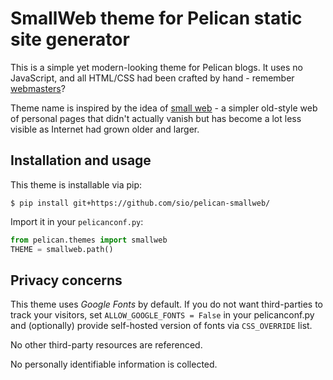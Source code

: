 # SmallWeb theme for Pelican static site generator

This is a simple yet modern-looking theme for Pelican blogs. It uses no
JavaScript, and all HTML/CSS had been crafted by hand - remember [webmasters]?

Theme name is inspired by the idea of [small web] - a simpler old-style web of
personal pages that didn't actually vanish but has become a lot less
visible as Internet had grown older and larger.

[webmasters]: https://justinjackson.ca/webmaster/
[small web]: https://felix.plesoianu.ro/web/in-the-small.html


## Installation and usage

This theme is installable via pip:

```
$ pip install git+https://github.com/sio/pelican-smallweb/
```

Import it in your `pelicanconf.py`:

```python
from pelican.themes import smallweb
THEME = smallweb.path()
```


## Privacy concerns

This theme uses *Google Fonts* by default. If you do not want third-parties to
track your visitors, set `ALLOW_GOOGLE_FONTS = False` in your pelicanconf.py
and (optionally) provide self-hosted version of fonts via `CSS_OVERRIDE` list.

No other third-party resources are referenced.

No personally identifiable information is collected.
